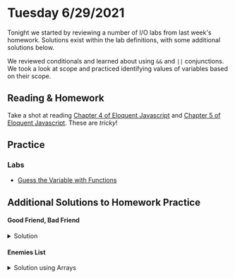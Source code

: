 # Tuesday 6/29/2021
Tonight we started by reviewing a number of I/O labs from last week's homework. Solutions exist within the lab definitions, with some additional solutions below.

We reviewed conditionals and learned about using `&&` and <code>&#124;&#124;</code> conjunctions. We took a look at scope and practiced identifying values of variables based on their scope.

## Reading & Homework

Take a shot at reading [Chapter 4 of Eloquent Javascript](https://eloquentjavascript.net/04_data.html) and [Chapter 5 of Eloquent Javascript](https://eloquentjavascript.net/05_higher_order.html). These are *tricky*!


## Practice

### Labs

* [Guess the Variable with Functions](https://bootcamp.burlingtoncodeacademy.com/lessons/javascript/scope#anchor/exercise_guess_the_variable_with_functions)

## Additional Solutions to Homework Practice

#### Good Friend, Bad Friend

<details>
<summary>Solution</summary>
<div>

```js
console.log("What is your name?");

function handleInput(chunk) {
  let name = chunk.toString().trim();
  if (name === 'Darth') {
    console.log('Noooo! That is impossible!');
    process.exit();
  } else if (name === 'bye!') {
    console.log('See you soon!');
    process.exit();
  } else {
    console.log("Hello, " + name + "!");
  }
  console.log('What is your name?')
}

process.stdin.on("data", handleInput);
```

</div>
</details>


#### Enemies List

<details>
<summary>Solution using Arrays</summary>
<div>

```js
console.log("What is your name?");

function handleInput(chunk) {
  let name = chunk.toString().trim();
  name = name.toLowerCase();
  let enemiesList = ['darth','voldemort','sauron','palpatine'];

  if (enemiesList.includes(name)) {
    console.log('Go away you villain!');
    process.exit();
  } else if (name === 'bye!') {
    console.log('See you soon!');
    process.exit();
  } else {
    console.log("Hello, " + name + "!");
  }
  console.log('What is your name?')
}

process.stdin.on("data", handleInput);
```
</div>
</details>